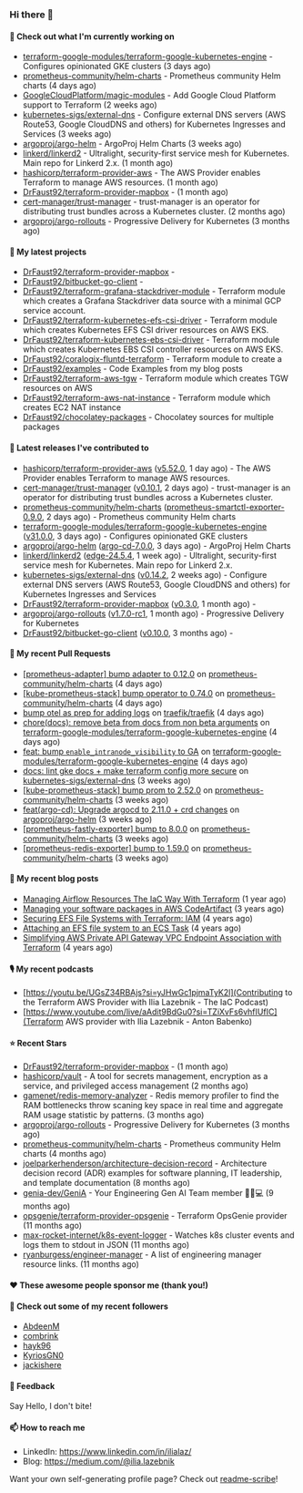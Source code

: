 ### Hi there 👋

#### 👷 Check out what I'm currently working on

- [terraform-google-modules/terraform-google-kubernetes-engine](https://github.com/terraform-google-modules/terraform-google-kubernetes-engine) - Configures opinionated GKE clusters (3 days ago)
- [prometheus-community/helm-charts](https://github.com/prometheus-community/helm-charts) - Prometheus community Helm charts (4 days ago)
- [GoogleCloudPlatform/magic-modules](https://github.com/GoogleCloudPlatform/magic-modules) - Add Google Cloud Platform support to Terraform (2 weeks ago)
- [kubernetes-sigs/external-dns](https://github.com/kubernetes-sigs/external-dns) - Configure external DNS servers (AWS Route53, Google CloudDNS and others) for Kubernetes Ingresses and Services (3 weeks ago)
- [argoproj/argo-helm](https://github.com/argoproj/argo-helm) - ArgoProj Helm Charts (3 weeks ago)
- [linkerd/linkerd2](https://github.com/linkerd/linkerd2) - Ultralight, security-first service mesh for Kubernetes. Main repo for Linkerd 2.x. (1 month ago)
- [hashicorp/terraform-provider-aws](https://github.com/hashicorp/terraform-provider-aws) - The AWS Provider enables Terraform to manage AWS resources. (1 month ago)
- [DrFaust92/terraform-provider-mapbox](https://github.com/DrFaust92/terraform-provider-mapbox) -  (1 month ago)
- [cert-manager/trust-manager](https://github.com/cert-manager/trust-manager) - trust-manager is an operator for distributing trust bundles across a Kubernetes cluster. (2 months ago)
- [argoproj/argo-rollouts](https://github.com/argoproj/argo-rollouts) - Progressive Delivery for Kubernetes (3 months ago)

#### 🌱 My latest projects

- [DrFaust92/terraform-provider-mapbox](https://github.com/DrFaust92/terraform-provider-mapbox) - 
- [DrFaust92/bitbucket-go-client](https://github.com/DrFaust92/bitbucket-go-client) - 
- [DrFaust92/terraform-grafana-stackdriver-module](https://github.com/DrFaust92/terraform-grafana-stackdriver-module) - Terraform module which creates a Grafana Stackdriver data source with a minimal GCP service account.
- [DrFaust92/terraform-kubernetes-efs-csi-driver](https://github.com/DrFaust92/terraform-kubernetes-efs-csi-driver) - Terraform module which creates Kubernetes EFS CSI driver resources on AWS EKS.
- [DrFaust92/terraform-kubernetes-ebs-csi-driver](https://github.com/DrFaust92/terraform-kubernetes-ebs-csi-driver) - Terraform module which creates Kubernetes EBS CSI controller resources on AWS EKS.
- [DrFaust92/coralogix-fluntd-terraform](https://github.com/DrFaust92/coralogix-fluntd-terraform) - Terraform module to create a 
- [DrFaust92/examples](https://github.com/DrFaust92/examples) - Code Examples from my blog posts
- [DrFaust92/terraform-aws-tgw](https://github.com/DrFaust92/terraform-aws-tgw) - Terraform module which creates TGW resources on AWS
- [DrFaust92/terraform-aws-nat-instance](https://github.com/DrFaust92/terraform-aws-nat-instance) - Terraform module which creates EC2 NAT instance
- [DrFaust92/chocolatey-packages](https://github.com/DrFaust92/chocolatey-packages) - Chocolatey sources for multiple packages

#### 🔭 Latest releases I've contributed to

- [hashicorp/terraform-provider-aws](https://github.com/hashicorp/terraform-provider-aws) ([v5.52.0](https://github.com/hashicorp/terraform-provider-aws/releases/tag/v5.52.0), 1 day ago) - The AWS Provider enables Terraform to manage AWS resources.
- [cert-manager/trust-manager](https://github.com/cert-manager/trust-manager) ([v0.10.1](https://github.com/cert-manager/trust-manager/releases/tag/v0.10.1), 2 days ago) - trust-manager is an operator for distributing trust bundles across a Kubernetes cluster.
- [prometheus-community/helm-charts](https://github.com/prometheus-community/helm-charts) ([prometheus-smartctl-exporter-0.9.0](https://github.com/prometheus-community/helm-charts/releases/tag/prometheus-smartctl-exporter-0.9.0), 2 days ago) - Prometheus community Helm charts
- [terraform-google-modules/terraform-google-kubernetes-engine](https://github.com/terraform-google-modules/terraform-google-kubernetes-engine) ([v31.0.0](https://github.com/terraform-google-modules/terraform-google-kubernetes-engine/releases/tag/v31.0.0), 3 days ago) - Configures opinionated GKE clusters
- [argoproj/argo-helm](https://github.com/argoproj/argo-helm) ([argo-cd-7.0.0](https://github.com/argoproj/argo-helm/releases/tag/argo-cd-7.0.0), 3 days ago) - ArgoProj Helm Charts
- [linkerd/linkerd2](https://github.com/linkerd/linkerd2) ([edge-24.5.4](https://github.com/linkerd/linkerd2/releases/tag/edge-24.5.4), 1 week ago) - Ultralight, security-first service mesh for Kubernetes. Main repo for Linkerd 2.x.
- [kubernetes-sigs/external-dns](https://github.com/kubernetes-sigs/external-dns) ([v0.14.2](https://github.com/kubernetes-sigs/external-dns/releases/tag/v0.14.2), 2 weeks ago) - Configure external DNS servers (AWS Route53, Google CloudDNS and others) for Kubernetes Ingresses and Services
- [DrFaust92/terraform-provider-mapbox](https://github.com/DrFaust92/terraform-provider-mapbox) ([v0.3.0](https://github.com/DrFaust92/terraform-provider-mapbox/releases/tag/v0.3.0), 1 month ago) - 
- [argoproj/argo-rollouts](https://github.com/argoproj/argo-rollouts) ([v1.7.0-rc1](https://github.com/argoproj/argo-rollouts/releases/tag/v1.7.0-rc1), 1 month ago) - Progressive Delivery for Kubernetes
- [DrFaust92/bitbucket-go-client](https://github.com/DrFaust92/bitbucket-go-client) ([v0.10.0](https://github.com/DrFaust92/bitbucket-go-client/releases/tag/v0.10.0), 3 months ago) - 

#### 🔨 My recent Pull Requests

- [[prometheus-adapter] bump adapter to 0.12.0](https://github.com/prometheus-community/helm-charts/pull/4569) on [prometheus-community/helm-charts](https://github.com/prometheus-community/helm-charts) (4 days ago)
- [[kube-prometheus-stack] bump operator to 0.74.0](https://github.com/prometheus-community/helm-charts/pull/4568) on [prometheus-community/helm-charts](https://github.com/prometheus-community/helm-charts) (4 days ago)
- [bump otel as prep for adding logs](https://github.com/traefik/traefik/pull/10763) on [traefik/traefik](https://github.com/traefik/traefik) (4 days ago)
- [chore(docs): remove beta from docs from non beta arguments](https://github.com/terraform-google-modules/terraform-google-kubernetes-engine/pull/1957) on [terraform-google-modules/terraform-google-kubernetes-engine](https://github.com/terraform-google-modules/terraform-google-kubernetes-engine) (4 days ago)
- [feat: bump `enable_intranode_visibility` to GA](https://github.com/terraform-google-modules/terraform-google-kubernetes-engine/pull/1956) on [terraform-google-modules/terraform-google-kubernetes-engine](https://github.com/terraform-google-modules/terraform-google-kubernetes-engine) (4 days ago)
- [docs: lint gke docs &#43; make terraform config more secure](https://github.com/kubernetes-sigs/external-dns/pull/4456) on [kubernetes-sigs/external-dns](https://github.com/kubernetes-sigs/external-dns) (3 weeks ago)
- [[kube-prometheus-stack] bump prom to 2.52.0](https://github.com/prometheus-community/helm-charts/pull/4530) on [prometheus-community/helm-charts](https://github.com/prometheus-community/helm-charts) (3 weeks ago)
- [feat(argo-cd): Upgrade argocd to 2.11.0 &#43; crd changes](https://github.com/argoproj/argo-helm/pull/2681) on [argoproj/argo-helm](https://github.com/argoproj/argo-helm) (3 weeks ago)
- [[prometheus-fastly-exporter] bump to 8.0.0](https://github.com/prometheus-community/helm-charts/pull/4518) on [prometheus-community/helm-charts](https://github.com/prometheus-community/helm-charts) (3 weeks ago)
- [[prometheus-redis-exporter] bump to 1.59.0](https://github.com/prometheus-community/helm-charts/pull/4517) on [prometheus-community/helm-charts](https://github.com/prometheus-community/helm-charts) (3 weeks ago)

#### 📜 My recent blog posts

- [Managing Airflow Resources The IaC Way With Terraform](https://engineering.placer.ai/managing-airflow-resources-the-iac-way-with-terraform-ea5b8db573ad?source=rss-cac402f06fa8------2) (1 year ago)
- [Managing your software packages in AWS CodeArtifact](https://medium.com/@ilia.lazebnik/managing-your-software-packages-in-aws-codeartifact-12d00053e243?source=rss-cac402f06fa8------2) (3 years ago)
- [Securing EFS File Systems with Terraform: IAM](https://medium.com/@ilia.lazebnik/securing-efs-file-systems-with-terraform-iam-d2a066c198ab?source=rss-cac402f06fa8------2) (4 years ago)
- [Attaching an EFS file system to an ECS Task](https://medium.com/@ilia.lazebnik/attaching-an-efs-file-system-to-an-ecs-task-7bd15b76a6ef?source=rss-cac402f06fa8------2) (4 years ago)
- [Simplifying AWS Private API Gateway VPC Endpoint Association with Terraform](https://medium.com/@ilia.lazebnik/simplifying-aws-private-api-gateway-vpc-endpoint-association-with-terraform-b379a247afbf?source=rss-cac402f06fa8------2) (4 years ago)

#### 🎙️ My recent podcasts
- [https://youtu.be/UGsZ34RBAjs?si=yJHwGc1pjmaTyK2l](Contributing to the Terraform AWS Provider with Ilia Lazebnik - The IaC Podcast)
- [https://www.youtube.com/live/aAdit9BdGu0?si=TZiXvFs6vhfIUfIC](Terraform AWS provider with Ilia Lazebnik - Anton Babenko)

#### ⭐ Recent Stars

- [DrFaust92/terraform-provider-mapbox](https://github.com/DrFaust92/terraform-provider-mapbox) -  (1 month ago)
- [hashicorp/vault](https://github.com/hashicorp/vault) - A tool for secrets management, encryption as a service, and privileged access management (2 months ago)
- [gamenet/redis-memory-analyzer](https://github.com/gamenet/redis-memory-analyzer) - Redis memory profiler to find the RAM bottlenecks throw scaning key space in real time and aggregate RAM usage statistic by patterns. (3 months ago)
- [argoproj/argo-rollouts](https://github.com/argoproj/argo-rollouts) - Progressive Delivery for Kubernetes (3 months ago)
- [prometheus-community/helm-charts](https://github.com/prometheus-community/helm-charts) - Prometheus community Helm charts (4 months ago)
- [joelparkerhenderson/architecture-decision-record](https://github.com/joelparkerhenderson/architecture-decision-record) - Architecture decision record (ADR) examples for software planning, IT leadership, and template documentation (8 months ago)
- [genia-dev/GeniA](https://github.com/genia-dev/GeniA) - Your Engineering Gen AI Team member 🧬🤖💻 (9 months ago)
- [opsgenie/terraform-provider-opsgenie](https://github.com/opsgenie/terraform-provider-opsgenie) - Terraform OpsGenie provider (11 months ago)
- [max-rocket-internet/k8s-event-logger](https://github.com/max-rocket-internet/k8s-event-logger) - Watches k8s cluster events and logs them to stdout in JSON (11 months ago)
- [ryanburgess/engineer-manager](https://github.com/ryanburgess/engineer-manager) - A list of engineering manager resource links. (11 months ago)

#### ❤️ These awesome people sponsor me (thank you!)


#### 👯 Check out some of my recent followers

- [AbdeenM](https://github.com/AbdeenM)
- [combrink](https://github.com/combrink)
- [hayk96](https://github.com/hayk96)
- [KyriosGN0](https://github.com/KyriosGN0)
- [jackishere](https://github.com/jackishere)

#### 💬 Feedback

Say Hello, I don't bite!

#### 📫 How to reach me

- LinkedIn: https://www.linkedin.com/in/ilialaz/
- Blog: https://medium.com/@ilia.lazebnik

Want your own self-generating profile page? Check out [readme-scribe](https://github.com/muesli/readme-scribe)!


